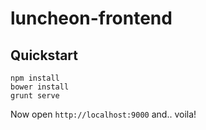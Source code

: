 # luncheon-frontend

## Quickstart

```shell
npm install
bower install
grunt serve
```

Now open `http://localhost:9000` and.. voila!
